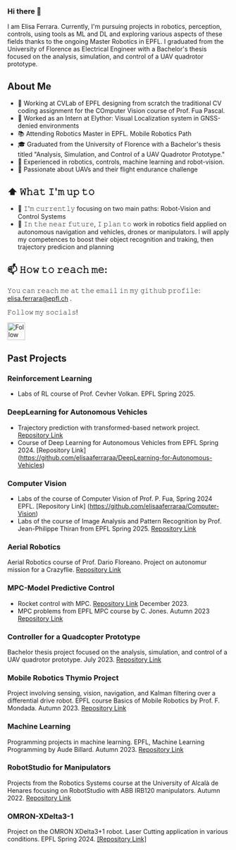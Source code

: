 ### Hi there 👋

I am Elisa Ferrara. Currently, I'm pursuing projects in robotics, perception, controls, using tools as ML and DL and exploring various aspects of these fields thanks to the ongoing Master Robotics in EPFL.
I graduated from the University of Florence as Electrical Engineer with a Bachelor's thesis focused on the analysis, simulation, and control of a UAV quadrotor prototype.


## About Me
- 👀 Working at CVLab of EPFL designing from scratch the traditional CV coding assignment for the COmputer Vision course of Prof. Fua Pascal.
- 🚀 Worked as an Intern at Elythor: Visual Localization system in GNSS-denied environments
- 📚 Attending Robotics Master in EPFL. Mobile Robotics Path
- 🎓 Graduated from the University of Florence with a Bachelor's thesis titled "Analysis, Simulation, and Control of a UAV Quadrotor Prototype."
- 🌟 Experienced in robotics, controls, machine learning and robot-vision.
- 🚀 Passionate about UAVs and their flight endurance challenge
  
## ⬆ 𝚆𝚑𝚊𝚝 𝙸'𝚖 𝚞𝚙 𝚝𝚘
- 🔨 𝙸'𝚖 𝚌𝚞𝚛𝚛𝚎𝚗𝚝𝚕𝚢 focusing on two main paths: Robot-Vision and Control Systems
- 🎯 𝙸𝚗 𝚝𝚑𝚎 𝚗𝚎𝚊𝚛 𝚏𝚞𝚝𝚞𝚛𝚎, 𝙸 𝚙𝚕𝚊𝚗 𝚝𝚘 work in robotics field applied on autonomous navigation and vehicles, drones or manipulators. I will apply my competences to boost their object recognition and traking, then trajectory predicion and planning

## 📫 𝙷𝚘𝚠 𝚝𝚘 𝚛𝚎𝚊𝚌𝚑 𝚖𝚎:
𝚈𝚘𝚞 𝚌𝚊𝚗 𝚛𝚎𝚊𝚌𝚑 𝚖𝚎 𝚊𝚝 𝚝𝚑𝚎 𝚎𝚖𝚊𝚒𝚕 𝚒𝚗 𝚖𝚢 𝚐𝚒𝚝𝚑𝚞𝚋 𝚙𝚛𝚘𝚏𝚒𝚕𝚎: elisa.ferrara@epfl.ch .

𝙵𝚘𝚕𝚕𝚘𝚠 𝚖𝚢 𝚜𝚘𝚌𝚒𝚊𝚕𝚜!

[<img src="https://raw.githubusercontent.com/Raymo111/Raymo111/master/socials/linkedin.png" height="40em" align="center" alt="Follow Lapo on LinkedIn" title="Follow Lapo on LinkedIn"/>](https://www.linkedin.com/in/elisa-ferrara-b0592426a/)

## Past Projects

### Reinforcement Learning
- Labs of RL course of Prof. Cevher Volkan. EPFL Spring 2025. 

### DeepLearning for Autonomous Vehicles
- Trajectory prediction with transformed-based network project. [Repository Link](https://github.com/alessandrodalbesio/EPFL-deep-learning-for-autonomous-vehicles-project)
- Course of Deep Learning for Autonomous Vehicles from EPFL Spring 2024.
[Repository Link] (https://github.com/elisaaferraraa/DeepLearning-for-Autonomous-Vehicles)

### Computer Vision
- Labs of the course of Computer Vision of Prof. P. Fua, Spring 2024 EPFL.
[Repository Link] (https://github.com/elisaaferraraa/Computer-Vision)
- Labs of the course of Image Analysis and Pattern Recognition by Prof. Jean-Philippe Thiran from EPFL Spring 2025. [Repository Link](https://github.com/fra-mgl/image_analysis)

### Aerial Robotics
Aerial Robotics course of Prof. Dario Floreano. Project on autonomur mission for a Crazyflie. [Repository Link](https://github.com/grilloandrea6/aerial-robotics-project)

### MPC-Model Predictive Control
- Rocket control with MPC. [Repository Link](https://github.com/elisaaferraraa/Rocket_MPC_project) December 2023.
- MPC problems from EPFL MPC course by C. Jones. Autumn 2023
[Repository Link](https://github.com/elisaaferraraa/MPC)

### Controller for a Quadcopter Prototype
Bachelor thesis project focused on the analysis, simulation, and control of a UAV quadrotor prototype. July 2023.
[Repository Link](https://github.com/elisaaferraraa/Controller-for-a-quadcopter-prototype)

### Mobile Robotics Thymio Project
Project involving sensing, vision, navigation, and Kalman filtering over a differential drive robot. EPFL course Basics of Mobile Robotics by Prof. F. Mondada. Autumn 2023.
[Repository Link](https://github.com/elisaaferraraa/Mobile-Robotics-Thymio-project)

### Machine Learning
Programming projects in machine learning. EPFL, Machine Learning Programming by Aude Billard. Autumn 2023.
[Repository Link](https://github.com/elisaaferraraa/Machine-Learning)

### RobotStudio for Manipulators
Projects from the Robotics Systems course at the University of Alcalà de Henares focusing on RobotStudio with ABB IRB120 manipulators. Autumn 2022.
[Repository Link](https://github.com/elisaaferraraa/RobotStudio-for-Manipulators)

### OMRON-XDelta3-1
Project on the OMRON XDelta3+1 robot. Laser Cutting application in various conditions. EPFL Spring 2024.
[[Repository Link]](https://github.com/elisaaferraraa/OMRON-XDelta3-1)





